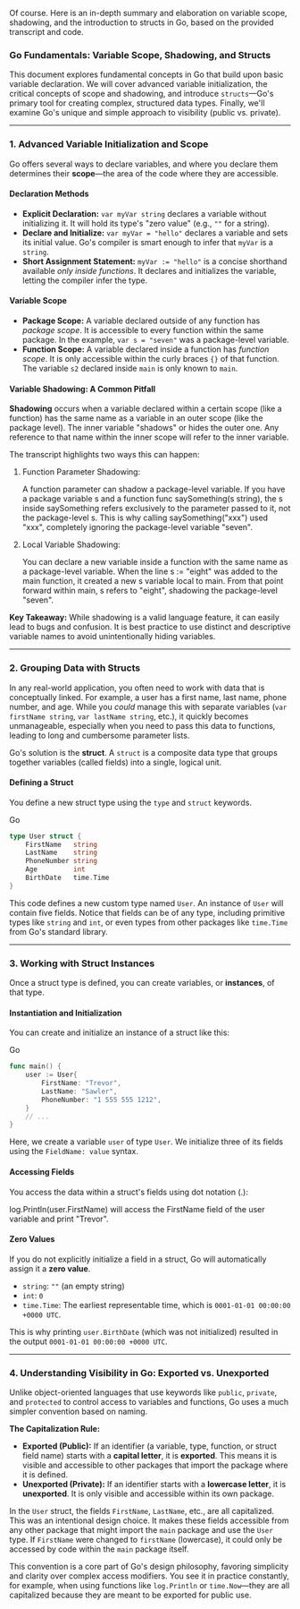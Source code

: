 Of course. Here is an in-depth summary and elaboration on variable scope, shadowing, and the introduction to structs in Go, based on the provided transcript and code.

### Go Fundamentals: Variable Scope, Shadowing, and Structs

This document explores fundamental concepts in Go that build upon basic variable declaration. We will cover advanced variable initialization, the critical concepts of scope and shadowing, and introduce `structs`—Go's primary tool for creating complex, structured data types. Finally, we'll examine Go's unique and simple approach to visibility (public vs. private).

---

### 1. Advanced Variable Initialization and Scope

Go offers several ways to declare variables, and where you declare them determines their **scope**—the area of the code where they are accessible.

#### Declaration Methods

- **Explicit Declaration:** `var myVar string` declares a variable without initializing it. It will hold its type's "zero value" (e.g., `""` for a string).
- **Declare and Initialize:** `var myVar = "hello"` declares a variable and sets its initial value. Go's compiler is smart enough to infer that `myVar` is a `string`.
- **Short Assignment Statement:** `myVar := "hello"` is a concise shorthand available _only inside functions_. It declares and initializes the variable, letting the compiler infer the type.

#### Variable Scope

- **Package Scope:** A variable declared outside of any function has _package scope_. It is accessible to every function within the same package. In the example, `var s = "seven"` was a package-level variable.
- **Function Scope:** A variable declared inside a function has _function scope_. It is only accessible within the curly braces `{}` of that function. The variable `s2` declared inside `main` is only known to `main`.

#### Variable Shadowing: A Common Pitfall

**Shadowing** occurs when a variable declared within a certain scope (like a function) has the same name as a variable in an outer scope (like the package level). The inner variable "shadows" or hides the outer one. Any reference to that name within the inner scope will refer to the inner variable.

The transcript highlights two ways this can happen:

1. Function Parameter Shadowing:
    
    A function parameter can shadow a package-level variable. If you have a package variable s and a function func saySomething(s string), the s inside saySomething refers exclusively to the parameter passed to it, not the package-level s. This is why calling saySomething("xxx") used "xxx", completely ignoring the package-level variable "seven".
    
2. Local Variable Shadowing:
    
    You can declare a new variable inside a function with the same name as a package-level variable. When the line s := "eight" was added to the main function, it created a new s variable local to main. From that point forward within main, s refers to "eight", shadowing the package-level "seven".
    

**Key Takeaway:** While shadowing is a valid language feature, it can easily lead to bugs and confusion. It is best practice to use distinct and descriptive variable names to avoid unintentionally hiding variables.

---

### 2. Grouping Data with Structs

In any real-world application, you often need to work with data that is conceptually linked. For example, a user has a first name, last name, phone number, and age. While you _could_ manage this with separate variables (`var firstName string`, `var lastName string`, etc.), it quickly becomes unmanageable, especially when you need to pass this data to functions, leading to long and cumbersome parameter lists.

Go's solution is the **struct**. A `struct` is a composite data type that groups together variables (called fields) into a single, logical unit.

#### Defining a Struct

You define a new struct type using the `type` and `struct` keywords.

Go

```Go
type User struct {
    FirstName   string
    LastName    string
    PhoneNumber string
    Age         int
    BirthDate   time.Time
}
```

This code defines a new custom type named `User`. An instance of `User` will contain five fields. Notice that fields can be of any type, including primitive types like `string` and `int`, or even types from other packages like `time.Time` from Go's standard library.

---

### 3. Working with Struct Instances

Once a struct type is defined, you can create variables, or **instances**, of that type.

#### Instantiation and Initialization

You can create and initialize an instance of a struct like this:

Go

```Go
func main() {
    user := User{
        FirstName: "Trevor",
        LastName: "Sawler",
        PhoneNumber: "1 555 555 1212",
    }
    // ...
}
```

Here, we create a variable `user` of type `User`. We initialize three of its fields using the `FieldName: value` syntax.

#### Accessing Fields

You access the data within a struct's fields using dot notation (.):

log.Println(user.FirstName) will access the FirstName field of the user variable and print "Trevor".

#### Zero Values

If you do not explicitly initialize a field in a struct, Go will automatically assign it a **zero value**.

- `string`: `""` (an empty string)
- `int`: `0`
- `time.Time`: The earliest representable time, which is `0001-01-01 00:00:00 +0000 UTC`.

This is why printing `user.BirthDate` (which was not initialized) resulted in the output `0001-01-01 00:00:00 +0000 UTC`.

---

### 4. Understanding Visibility in Go: Exported vs. Unexported

Unlike object-oriented languages that use keywords like `public`, `private`, and `protected` to control access to variables and functions, Go uses a much simpler convention based on naming.

**The Capitalization Rule:**

- **Exported (Public):** If an identifier (a variable, type, function, or struct field name) starts with a **capital letter**, it is **exported**. This means it is visible and accessible to other packages that import the package where it is defined.
- **Unexported (Private):** If an identifier starts with a **lowercase letter**, it is **unexported**. It is only visible and accessible within its own package.

In the `User` struct, the fields `FirstName`, `LastName`, etc., are all capitalized. This was an intentional design choice. It makes these fields accessible from any other package that might import the `main` package and use the `User` type. If `FirstName` were changed to `firstName` (lowercase), it could only be accessed by code within the `main` package itself.

This convention is a core part of Go's design philosophy, favoring simplicity and clarity over complex access modifiers. You see it in practice constantly, for example, when using functions like `log.Println` or `time.Now`—they are all capitalized because they are meant to be exported for public use.